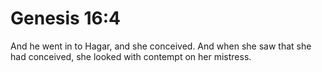 # Genesis 16:4

And he went in to Hagar, and she conceived. And when she saw that she had conceived, she looked with contempt on her mistress.
